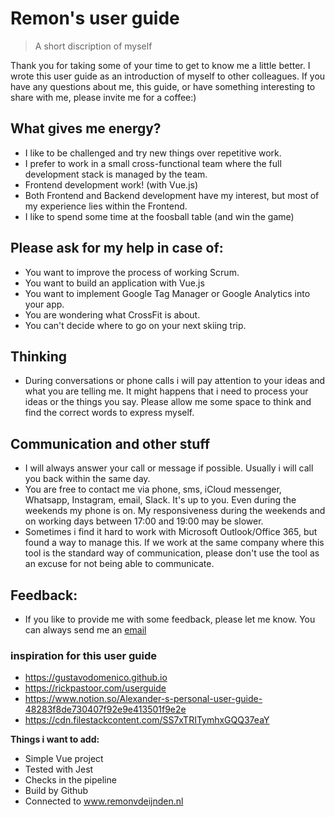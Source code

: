 # Remon's user guide
> A short discription of myself

Thank you for taking some of your time to get to know me a little better.
I wrote this user guide as an introduction of myself to other colleagues.
If you have any questions about me, this guide, or have something interesting to share with me, please invite me for a coffee:)

## What gives me energy?
- I like to be challenged and try new things over repetitive work.  
- I prefer to work in a small cross-functional team where the full development stack is managed by the team.
- Frontend development work! (with Vue.js)
- Both Frontend and Backend development have my interest, but most of my experience lies within the Frontend.
- I like to spend some time at the foosball table (and win the game)

## Please ask for my help in case of:
- You want to improve the process of working Scrum.
- You want to build an application with Vue.js
- You want to implement Google Tag Manager or Google Analytics into your app.
- You are wondering what CrossFit is about.
- You can't decide where to go on your next skiing trip.

## Thinking
- During conversations or phone calls i will pay attention to your ideas and what you are telling me. It might happens that i need to process your ideas or the things you say. Please allow me some space to think and find the correct words to express myself.

## Communication and other stuff
- I will always answer your call or message if possible. Usually i will call you back within the same day.
- You are free to contact me via phone, sms, iCloud messenger, Whatsapp, Instagram, email, Slack. It's up to you. Even during the weekends my phone is on. My responsiveness during the weekends and on working days between 17:00 and 19:00 may be slower.
- Sometimes i find it hard to work with Microsoft Outlook/Office 365, but found a way to manage this. If we work at the same company where this tool is the standard way of communication, please don't use the tool as an excuse for not being able to communicate.

## Feedback:
- If you like to provide me with some feedback, please let me know. You can always send me an <a href=":mailto:remonvdeijnden@gmail.com">email</a>


### inspiration for this user guide
- https://gustavodomenico.github.io
- https://rickpastoor.com/userguide
- https://www.notion.so/Alexander-s-personal-user-guide-48283f8de730407f92e9e413501f9e2e
- https://cdn.filestackcontent.com/SS7xTRITymhxGQQ37eaY


**Things i want to add:**

- Simple Vue project
- Tested with Jest
- Checks in the pipeline
- Build by Github
- Connected to <a href="http://www.remonvdeijnden.nl">www.remonvdeijnden.nl</a>
